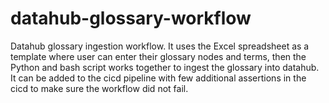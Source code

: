 # datahub-glossary-workflow
Datahub glossary ingestion workflow. It uses the Excel spreadsheet as a template where user can enter their glossary nodes and terms, then the Python and bash script works together to ingest the glossary into datahub. It can be added to the cicd pipeline with few additional assertions in the cicd to make sure the workflow did not fail.
